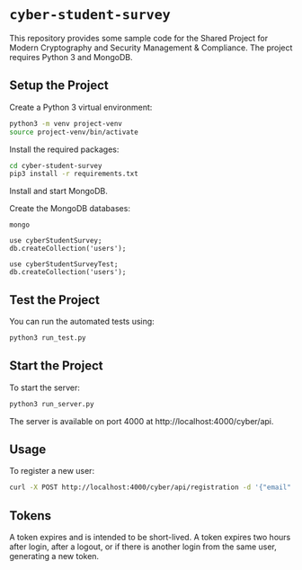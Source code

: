 # `cyber-student-survey`

This repository provides some sample code for the Shared Project for
Modern Cryptography and Security Management & Compliance.  The project
requires Python 3 and MongoDB.

## Setup the Project

Create a Python 3 virtual environment:

```sh
python3 -m venv project-venv
source project-venv/bin/activate
```

Install the required packages:

```sh
cd cyber-student-survey
pip3 install -r requirements.txt
```

Install and start MongoDB.

Create the MongoDB databases:

```
mongo

use cyberStudentSurvey;
db.createCollection('users');

use cyberStudentSurveyTest;
db.createCollection('users');
```

## Test the Project

You can run the automated tests using:

```sh
python3 run_test.py
```

## Start the Project

To start the server:

```sh
python3 run_server.py
```

The server is available on port 4000 at http://localhost:4000/cyber/api.

## Usage

To register a new user:

```sh
curl -X POST http://localhost:4000/cyber/api/registration -d '{"email": "foo@bar.com", "password": "pass", "displayName": "Foo Bar"}'
```

## Tokens

A token expires and is intended to be short-lived. A token expires two
hours after login, after a logout, or if there is another login from
the same user, generating a new token.
